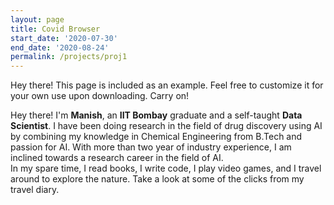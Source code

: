 ```yaml
---
layout: page
title: Covid Browser
start_date: '2020-07-30'
end_date: '2020-08-24'
permalink: /projects/proj1
---
```


<p class="message">
  Hey there! This page is included as an example. Feel free to customize it
  for your own use upon downloading. Carry on!
</p>

Hey there! I'm <strong>Manish</strong>, an <strong>IIT Bombay</strong> graduate and a self-taught
<strong>Data Scientist</strong>. I have been doing research in the field of drug discovery
using AI by combining my knowledge in Chemical Engineering from B.Tech and passion for
AI. With more than two year of industry experience, I am inclined towards a research career
in the field of AI. <br>In my spare time, I read books, I write code, I
play video games, and I travel around to explore the nature. Take a look at some
of the clicks from my travel diary.
